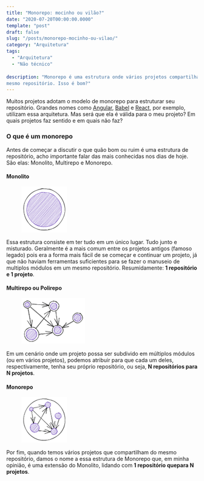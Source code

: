 ```yaml
---
title: "Monorepo: mocinho ou vilão?"
date: "2020-07-20T00:00:00.0000"
template: "post"
draft: false
slug: "/posts/monorepo-mocinho-ou-vilao/"
category: "Arquitetura"
tags:
  - "Arquitetura"
  - "Não técnico"

description: "Monorepo é uma estrutura onde vários projetos compartilham do 
mesmo repositório. Isso é bom?"
---
```


Muitos projetos adotam o modelo de monorepo para estruturar seu repositório.
Grandes nomes como [Angular](https://github.com/angular/angular),
[Babel](https://github.com/babel/babel) e
[React](https://github.com/facebook/react), por exemplo, utilizam essa
arquitetura. Mas será que ela é válida para o meu projeto? Em quais projetos faz
sentido e em quais não faz?

### O que é um monorepo

Antes de começar a discutir o que quão bom ou ruim é uma estrutura de repositório,
acho importante falar das mais conhecidas nos dias de hoje. São elas:
Monolito, Multirepo e Monorepo.

#### Monolito

<figure class="float-left" style="width: 120px">
  <img src="/media/monorepo/monolith.png" alt="Monolito">
</figure>

Essa estrutura consiste em ter tudo em um único lugar. Tudo junto e misturado.
Geralmente é a mais comum entre os projetos antigos (famoso legado) pois era a
forma mais fácil de se começar e continuar um projeto, já que não haviam
ferramentas suficientes para se fazer o manuseio de multiplos módulos em um
mesmo repositório. Resumidamente: **1 repositório e 1 projeto**.

#### Multirepo ou Polirepo

<figure class="float-right" style="width: 167px">
	<img src="/media/monorepo/multirepo.png" alt="Multirepo ou Polirepo">
</figure>

Em um cenário onde um projeto possa ser subdivido em múltiplos módulos (ou em
vários projetos), podemos atribuir para que cada um deles, respectivamente,
tenha seu próprio repositório, ou seja, **N repositórios para N
projetos**.

#### Monorepo

<figure class="float-left" style="width: 120px">
	<img src="/media/monorepo/monorepo.png" alt="Monorepo">
</figure>

Por fim, quando temos vários projetos que compartilham do mesmo repositório,
damos o nome a essa estrutura de Monorepo que, em minha opinião, é uma extensão
do Monolito, lidando com **1 repositório quepara N projetos**.
